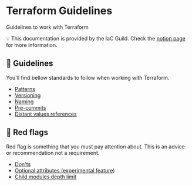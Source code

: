 # Terraform Guidelines

Guidelines to work with Terraform

💡 This documentation is provided by the IaC Guild. Check the [notion page](https://www.notion.so/m33/Infrastructure-as-Code-and-Configuration-Management-93a9e831e3d94125a6b92911686a07be) for more information.

## 🚀 Guidelines

You'll find bellow standards to follow when working with Terraform.

- [Patterns](patterns.md)
- [Versioning](terraform_versioning.md)
- [Naming](terraform_naming.md)
- [Pre-commits](pre-commits.md)
- [Distant values references](refering_to_resources_from_other_layers.md)

## 🚩 Red flags

Red flag is something that you must pay attention about. This is an advice or recommendation not a requirement.

- [Don'ts](donts.md)
- [Optional attributes (experimental feature)](optional-attributes.md)
- [Child modules depth limit](child_modules_depth_limit.md)
